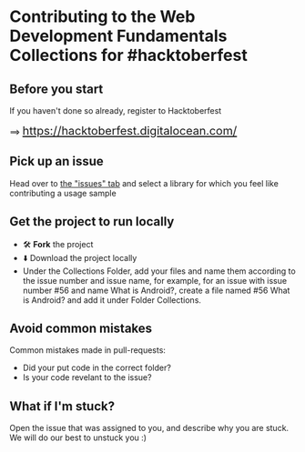 # Contributing to the Web Development Fundamentals Collections for #hacktoberfest

## Before you start

If you haven't done so already, register to Hacktoberfest

==> <big><big>https://hacktoberfest.digitalocean.com/ </big></big>

## Pick up an issue

Head over to [the "issues" tab](https://github.com/LouisCAD/kotlin-libraries-playground/issues) 
and select a library for which you feel like contributing a usage sample


## Get the project to run locally

- 🛠 **Fork** the project
- ⬇️ Download the project locally
- Under the Collections Folder, add your files and name them according to the issue number and issue name, for example,
  for an issue with issue number #56 and name What is Android?, create a file named #56 What is Android? and add it under Folder Collections.
  
  
## Avoid common mistakes

Common mistakes made in pull-requests:

- Did your put code in the correct folder?
- Is your code revelant to the issue?



## What if I'm stuck?

Open the issue that was assigned to you, and describe why you are stuck. We will do our best to unstuck you :)
